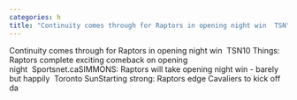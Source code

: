 ```yaml
---
categories: h
title: "Continuity comes through for Raptors in opening night win  TSN"
---
```

Continuity comes through for Raptors in opening night win&nbsp;&nbsp;TSN10 Things: Raptors complete exciting comeback on opening night&nbsp;&nbsp;Sportsnet.caSIMMONS: Raptors will take opening night win - barely but happily&nbsp;&nbsp;Toronto SunStarting strong: Raptors edge Cavaliers to kick off da